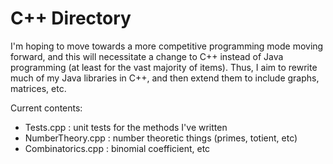 C++ Directory
=============

I'm hoping to move towards a more competitive programming mode moving forward,
and this will necessitate a change to C++ instead of Java programming (at 
least for the vast majority of items).  Thus, I aim to rewrite much of my Java
libraries in C++, and then extend them to include graphs, matrices, etc.

Current contents:
  - Tests.cpp         : unit tests for the methods I've written
  - NumberTheory.cpp  : number theoretic things (primes, totient, etc)
  - Combinatorics.cpp : binomial coefficient, etc
